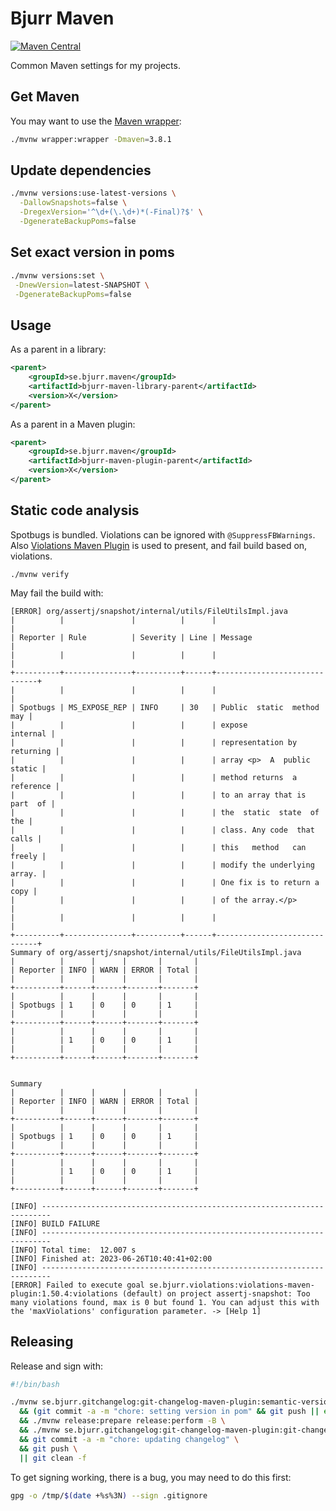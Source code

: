 # Bjurr Maven

[![Maven Central](https://maven-badges.herokuapp.com/maven-central/se.bjurr.maven/bjurr-maven/badge.svg)](https://maven-badges.herokuapp.com/maven-central/se.bjurr.maven/bjurr-maven)

Common Maven settings for my projects.

## Get Maven

You may want to use the [Maven wrapper](https://maven.apache.org/wrapper):

```sh
./mvnw wrapper:wrapper -Dmaven=3.8.1
```

## Update dependencies

```sh
./mvnw versions:use-latest-versions \
  -DallowSnapshots=false \
  -DregexVersion='^\d+(\.\d+)*(-Final)?$' \
  -DgenerateBackupPoms=false
```

## Set exact version in poms

```sh
./mvnw versions:set \
 -DnewVersion=latest-SNAPSHOT \
 -DgenerateBackupPoms=false
```

## Usage

As a parent in a library:

```xml
<parent>
    <groupId>se.bjurr.maven</groupId>
    <artifactId>bjurr-maven-library-parent</artifactId>
    <version>X</version>
</parent>
```

As a parent in a Maven plugin:

```xml
<parent>
    <groupId>se.bjurr.maven</groupId>
    <artifactId>bjurr-maven-plugin-parent</artifactId>
    <version>X</version>
</parent>
```

## Static code analysis

Spotbugs is bundled. Violations can be ignored with `@SuppressFBWarnings`. Also [Violations Maven Plugin](https://github.com/tomasbjerre/violations-maven-plugin) is used to present, and fail build based on, violations.

```
./mvnw verify 
```

May fail the build with:

```
[ERROR] org/assertj/snapshot/internal/utils/FileUtilsImpl.java
|          |               |          |      |                              |
| Reporter | Rule          | Severity | Line | Message                      |
|          |               |          |      |                              |
+----------+---------------+----------+------+------------------------------+
|          |               |          |      |                              |
| Spotbugs | MS_EXPOSE_REP | INFO     | 30   | Public  static  method   may |
|          |               |          |      | expose              internal |
|          |               |          |      | representation by  returning |
|          |               |          |      | array <p>  A  public  static |
|          |               |          |      | method returns  a  reference |
|          |               |          |      | to an array that is part  of |
|          |               |          |      | the  static  state  of   the |
|          |               |          |      | class. Any code  that  calls |
|          |               |          |      | this   method   can   freely |
|          |               |          |      | modify the underlying array. |
|          |               |          |      | One fix is to return a  copy |
|          |               |          |      | of the array.</p>            |
|          |               |          |      |                              |
+----------+---------------+----------+------+------------------------------+
Summary of org/assertj/snapshot/internal/utils/FileUtilsImpl.java
|          |      |      |       |       |
| Reporter | INFO | WARN | ERROR | Total |
|          |      |      |       |       |
+----------+------+------+-------+-------+
|          |      |      |       |       |
| Spotbugs | 1    | 0    | 0     | 1     |
|          |      |      |       |       |
+----------+------+------+-------+-------+
|          |      |      |       |       |
|          | 1    | 0    | 0     | 1     |
|          |      |      |       |       |
+----------+------+------+-------+-------+


Summary
|          |      |      |       |       |
| Reporter | INFO | WARN | ERROR | Total |
|          |      |      |       |       |
+----------+------+------+-------+-------+
|          |      |      |       |       |
| Spotbugs | 1    | 0    | 0     | 1     |
|          |      |      |       |       |
+----------+------+------+-------+-------+
|          |      |      |       |       |
|          | 1    | 0    | 0     | 1     |
|          |      |      |       |       |
+----------+------+------+-------+-------+

[INFO] ------------------------------------------------------------------------
[INFO] BUILD FAILURE
[INFO] ------------------------------------------------------------------------
[INFO] Total time:  12.007 s
[INFO] Finished at: 2023-06-26T10:40:41+02:00
[INFO] ------------------------------------------------------------------------
[ERROR] Failed to execute goal se.bjurr.violations:violations-maven-plugin:1.50.4:violations (default) on project assertj-snapshot: Too many violations found, max is 0 but found 1. You can adjust this with the 'maxViolations' configuration parameter. -> [Help 1]
```

## Releasing

Release and sign with:

```sh
#!/bin/bash

./mvnw se.bjurr.gitchangelog:git-changelog-maven-plugin:semantic-version \
  && (git commit -a -m "chore: setting version in pom" && git push || echo "No new version") \
  && ./mvnw release:prepare release:perform -B \
  && ./mvnw se.bjurr.gitchangelog:git-changelog-maven-plugin:git-changelog \
  && git commit -a -m "chore: updating changelog" \
  && git push \
  || git clean -f
```

To get signing working, there is a bug, you may need to do this first:

```sh
gpg -o /tmp/$(date +%s%3N) --sign .gitignore
```
